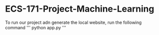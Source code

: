# ECS-171-Project-Machine-Learning
To run our project adn generate the local website, run the following command
'''
python app.py
'''
